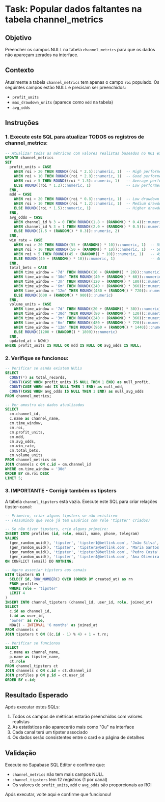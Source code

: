 # Task: Popular dados faltantes na tabela channel_metrics

## Objetivo
Preencher os campos NULL na tabela `channel_metrics` para que os dados não apareçam zerados na interface.

## Contexto
Atualmente a tabela `channel_metrics` tem apenas o campo `roi` populado. Os seguintes campos estão NULL e precisam ser preenchidos:
- `profit_units` 
- `max_drawdown_units` (aparece como `mdd` na tabela)
- `avg_odds`

## Instruções

### 1. Execute este SQL para atualizar TODOS os registros de channel_metrics:

```sql
-- Atualizar todas as métricas com valores realistas baseados no ROI existente
UPDATE channel_metrics
SET 
  profit_units = CASE 
    WHEN roi > 20 THEN ROUND((roi * 2.5)::numeric, 1)  -- High performers
    WHEN roi > 10 THEN ROUND((roi * 2.0)::numeric, 1)  -- Good performers
    WHEN roi > 5 THEN ROUND((roi * 1.5)::numeric, 1)   -- Average performers
    ELSE ROUND((roi * 1.2)::numeric, 1)                -- Low performers
  END,
  mdd = CASE
    WHEN roi > 20 THEN ROUND((roi * 0.8)::numeric, 1)  -- Low drawdown for consistent
    WHEN roi > 10 THEN ROUND((roi * 1.2)::numeric, 1)  -- Medium drawdown
    ELSE ROUND((roi * 1.5)::numeric, 1)                -- Higher drawdown for volatile
  END,
  avg_odds = CASE
    WHEN channel_id % 3 = 0 THEN ROUND((1.8 + (RANDOM() * 0.4))::numeric, 2)  -- 1.8-2.2
    WHEN channel_id % 3 = 1 THEN ROUND((2.0 + (RANDOM() * 0.5))::numeric, 2)  -- 2.0-2.5
    ELSE ROUND((1.5 + (RANDOM() * 0.3))::numeric, 2)                          -- 1.5-1.8
  END,
  win_rate = CASE
    WHEN roi > 20 THEN ROUND((55 + (RANDOM() * 10))::numeric, 1)  -- 55-65%
    WHEN roi > 10 THEN ROUND((50 + (RANDOM() * 10))::numeric, 1)  -- 50-60%
    WHEN roi > 5 THEN ROUND((45 + (RANDOM() * 10))::numeric, 1)   -- 45-55%
    ELSE ROUND((40 + (RANDOM() * 10))::numeric, 1)                -- 40-50%
  END,
  total_bets = CASE
    WHEN time_window = '7d' THEN ROUND((10 + (RANDOM() * 20))::numeric)    -- 10-30
    WHEN time_window = '30d' THEN ROUND((40 + (RANDOM() * 60))::numeric)   -- 40-100
    WHEN time_window = '3m' THEN ROUND((120 + (RANDOM() * 180))::numeric)  -- 120-300
    WHEN time_window = '6m' THEN ROUND((240 + (RANDOM() * 360))::numeric)  -- 240-600
    WHEN time_window = '12m' THEN ROUND((480 + (RANDOM() * 720))::numeric) -- 480-1200
    ELSE ROUND((600 + (RANDOM() * 900))::numeric)                         -- 600-1500
  END,
  volume_units = CASE
    WHEN time_window = '7d' THEN ROUND((20 + (RANDOM() * 30))::numeric)    -- 20-50
    WHEN time_window = '30d' THEN ROUND((80 + (RANDOM() * 120))::numeric)  -- 80-200
    WHEN time_window = '3m' THEN ROUND((240 + (RANDOM() * 360))::numeric)  -- 240-600
    WHEN time_window = '6m' THEN ROUND((480 + (RANDOM() * 720))::numeric)  -- 480-1200
    WHEN time_window = '12m' THEN ROUND((960 + (RANDOM() * 1440))::numeric) -- 960-2400
    ELSE ROUND((1200 + (RANDOM() * 1800))::numeric)                       -- 1200-3000
  END,
  updated_at = NOW()
WHERE profit_units IS NULL OR mdd IS NULL OR avg_odds IS NULL;
```

### 2. Verifique se funcionou:

```sql
-- Verificar se ainda existem NULLs
SELECT 
  COUNT(*) as total_records,
  COUNT(CASE WHEN profit_units IS NULL THEN 1 END) as null_profit,
  COUNT(CASE WHEN mdd IS NULL THEN 1 END) as null_mdd,
  COUNT(CASE WHEN avg_odds IS NULL THEN 1 END) as null_avg_odds
FROM channel_metrics;

-- Ver amostra dos dados atualizados
SELECT 
  cm.channel_id,
  c.name as channel_name,
  cm.time_window,
  cm.roi,
  cm.profit_units,
  cm.mdd,
  cm.avg_odds,
  cm.win_rate,
  cm.total_bets,
  cm.volume_units
FROM channel_metrics cm
JOIN channels c ON c.id = cm.channel_id
WHERE cm.time_window = '30d'
ORDER BY cm.roi DESC
LIMIT 5;
```

### 3. IMPORTANTE - Corrigir também os tipsters

A tabela `channel_tipsters` está vazia. Execute este SQL para criar relações tipster-canal:

```sql
-- Primeiro, criar alguns tipsters se não existirem
-- (Assumindo que você já tem usuários com role 'tipster' criados)

-- Se não tiver tipsters, crie alguns primeiro:
INSERT INTO profiles (id, role, email, name, phone, telegram) 
VALUES 
  (gen_random_uuid(), 'tipster', 'tipster1@betlink.com', 'João Silva', '+5511999991111', '@joaosilva'),
  (gen_random_uuid(), 'tipster', 'tipster2@betlink.com', 'Maria Santos', '+5511999992222', '@mariasantos'),
  (gen_random_uuid(), 'tipster', 'tipster3@betlink.com', 'Pedro Costa', '+5511999993333', '@pedrocosta'),
  (gen_random_uuid(), 'tipster', 'tipster4@betlink.com', 'Ana Oliveira', '+5511999994444', '@anaoliveira')
ON CONFLICT (email) DO NOTHING;

-- Agora associar tipsters aos canais
WITH tipsters AS (
  SELECT id, ROW_NUMBER() OVER (ORDER BY created_at) as rn
  FROM profiles 
  WHERE role = 'tipster'
  LIMIT 4
)
INSERT INTO channel_tipsters (channel_id, user_id, role, joined_at)
SELECT 
  c.id as channel_id,
  t.id as user_id,
  'owner' as role,
  NOW() - INTERVAL '6 months' as joined_at
FROM channels c
JOIN tipsters t ON ((c.id - 1) % 4) + 1 = t.rn;

-- Verificar se funcionou
SELECT 
  c.name as channel_name,
  p.name as tipster_name,
  ct.role
FROM channel_tipsters ct
JOIN channels c ON c.id = ct.channel_id
JOIN profiles p ON p.id = ct.user_id
ORDER BY c.id;
```

## Resultado Esperado

Após executar estes SQLs:
1. Todos os campos de métricas estarão preenchidos com valores realistas
2. As estatísticas não aparecerão mais como "0u" na interface
3. Cada canal terá um tipster associado
4. Os dados serão consistentes entre o card e a página de detalhes

## Validação

Execute no Supabase SQL Editor e confirme que:
- `channel_metrics` não tem mais campos NULL
- `channel_tipsters` tem 12 registros (1 por canal)
- Os valores de `profit_units`, `mdd` e `avg_odds` são proporcionais ao ROI

Após executar, volte aqui e confirme que funcionou!